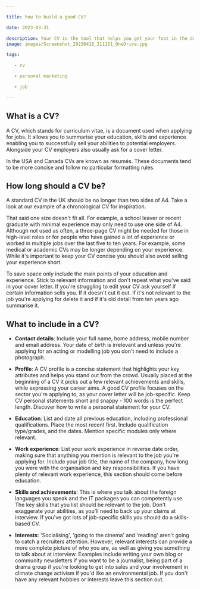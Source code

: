 ```yaml
---

title: how to build a good CV?

date: 2023-03-31

description: Your CV is the tool that helps you get your foot in the door when applying for jobs. Find out how to write a good CV and get tips and advice on what to include in your own personal marketing document
image: images/Screenshot_20230418_211151_OneDrive.jpg

tags:

   - cv

   - personal marketing

   - job

---
```

## What is a CV?

A CV, which stands for curriculum vitae, is a document used when applying for jobs. It allows you to summarise your education, skills and experience enabling you to successfully sell your abilities to potential employers. Alongside your CV employers also usually ask for a cover letter.

In the USA and Canada CVs are known as résumés. These documents tend to be more concise and follow no particular formatting rules.
## How long should a CV be?

A standard CV in the UK should be no longer than two sides of A4. Take a look at our example of a chronological CV for inspiration.

That said one size doesn't fit all. For example, a school leaver or recent graduate with minimal experience may only need to use one side of A4. Although not used as often, a three-page CV might be needed for those in high-level roles or for people who have gained a lot of experience or worked in multiple jobs over the last five to ten years. For example, some medical or academic CVs may be longer depending on your experience. While it's important to keep your CV concise you should also avoid selling your experience short.

To save space only include the main points of your education and experience. Stick to relevant information and don't repeat what you've said in your cover letter. If you're struggling to edit your CV ask yourself if certain information sells you. If it doesn't cut it out. If it's not relevant to the job you're applying for delete it and if it's old detail from ten years ago summarise it.

## What to include in a CV?

- **Contact details**: Include your full name, home address, mobile number and email address. Your date of birth is irrelevant and unless you're applying for an acting or modelling job you don't need to include a photograph.

- **Profile**: A CV profile is a concise statement that highlights your key attributes and helps you stand out from the crowd. Usually placed at the beginning of a CV it picks out a few relevant achievements and skills, while expressing your career aims. A good CV profile focuses on the sector you're applying to, as your cover letter will be job-specific. Keep CV personal statements short and snappy - 100 words is the perfect length. Discover how to write a personal statement for your CV.

- **Education**: List and date all previous education, including professional qualifications. Place the most recent first. Include qualification type/grades, and the dates. Mention specific modules only where relevant.

- **Work experience**: List your work experience in reverse date order, making sure that anything you mention is relevant to the job you're applying for. Include your job title, the name of the company, how long you were with the organisation and key responsibilities. If you have plenty of relevant work experience, this section should come before education.

- **Skills and achievements**: This is where you talk about the foreign languages you speak and the IT packages you can competently use. The key skills that you list should be relevant to the job. Don't exaggerate your abilities, as you'll need to back up your claims at interview. If you've got lots of job-specific skills you should do a skills-based CV.

- **Interests**: 'Socialising', 'going to the cinema' and 'reading' aren't going to catch a recruiters attention. However, relevant interests can provide a more complete picture of who you are, as well as giving you something to talk about at interview. Examples include writing your own blog or community newsletters if you want to be a journalist, being part of a drama group if you're looking to get into sales and your involvement in climate change activism if you'd like an environmental job. If you don't have any relevant hobbies or interests leave this section out.
